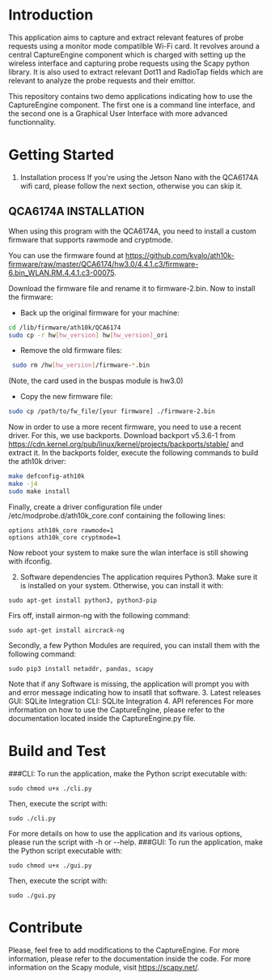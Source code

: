 # Introduction 
This application aims to capture and extract relevant features of probe requests using a monitor mode compatilble Wi-Fi card.
It revolves around a central CaptureEngine component which is charged with setting up the wireless interface and capturing 
probe requests using the Scapy python library. It is also used to extract relevant Dot11 and RadioTap fields which are relevant to 
analyze the probe requests and their emittor. 

This repository contains two demo applications indicating how to use the CaptureEngine component. The first one is a command line interface,
and the second one is a Graphical User Interface with more advanced functionnality.

# Getting Started
1.	Installation process
If you're using the Jetson Nano with the QCA6174A wifi card, please follow the next section, otherwise you can skip it.
## QCA6174A INSTALLATION

When using this program with the QCA6174A, you need to install a custom firmware that supports rawmode and cryptmode. 

You can use the firmware found at https://github.com/kvalo/ath10k-firmware/raw/master/QCA6174/hw3.0/4.4.1.c3/firmware-6.bin_WLAN.RM.4.4.1.c3-00075.

Download the firmware file and rename it to firmware-2.bin. Now to install the firmware:

* Back up the original firmware for your machine:
```bash
cd /lib/firmware/ath10k/QCA6174
sudo cp -r hw[hw_version] hw[hw_version]_ori
```
* Remove the old firmware files:
```bash
 sudo rm /hw[hw_version]/firmware-*.bin
```
(Note, the card used in the buspas module is hw3.0)
* Copy the new firmware file:
```bash
sudo cp /path/to/fw_file/[your firmware] ./firmware-2.bin
```

Now in order to use a more recent firmware, you need to use a recent driver. For this, we use backports. Download backport v5.3.6-1 from https://cdn.kernel.org/pub/linux/kernel/projects/backports/stable/ and extract it. In the backports folder, execute the following commands to build the ath10k driver:
```bash
make defconfig-ath10k
make -j4
sudo make install
```
Finally, create a driver configuration file under /etc/modprobe.d/ath10k_core.conf containing the following lines:
```
options ath10k_core rawmode=1
options ath10k_core cryptmode=1
```
Now reboot your system to make sure the wlan interface is still showing with ifconfig.

2.	Software dependencies
The application requires Python3. Make sure it is installed on your system. 
Otherwise, you can install it with:
```
sudo apt-get install python3, python3-pip
```
Firs off, install airmon-ng with the following command:
```
sudo apt-get install aircrack-ng
```
Secondly, a few Python Modules are required, you can install them with the following command:
```
sudo pip3 install netaddr, pandas, scapy
```
Note that if any Software is missing, the application will prompt you with and error message indicating how to insatll that software.
3.	Latest releases
GUI: SQLite Integration 
CLI: SQLite Integration
4.	API references
For more information on how to use the CaptureEngine, please refer to the documentation located inside the CaptureEngine.py file.

# Build and Test
###CLI:
To run the application, make the Python script executable with:
```
sudo chmod u+x ./cli.py
```
Then, execute the script with:
```
sudo ./cli.py
```
For more details on how to use the application and its various options, please run the script with -h or --help. 
###GUI:
To run the application, make the Python script executable with:
```
sudo chmod u+x ./gui.py
```
Then, execute the script with:
```
sudo ./gui.py
```

# Contribute
Please, feel free to add modifications to the CaptureEngine. For more information, please refer to the documentation inside the code.
For more information on the Scapy module, visit https://scapy.net/.

